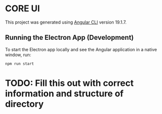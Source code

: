 # CORE UI

This project was generated using [Angular CLI](https://github.com/angular/angular-cli) version 19.1.7.

## Running the Electron App (Development)

To start the Electron app locally and see the Angular application in a native window, run:

```
npm run start
```

# TODO: Fill this out with correct information and structure of directory

